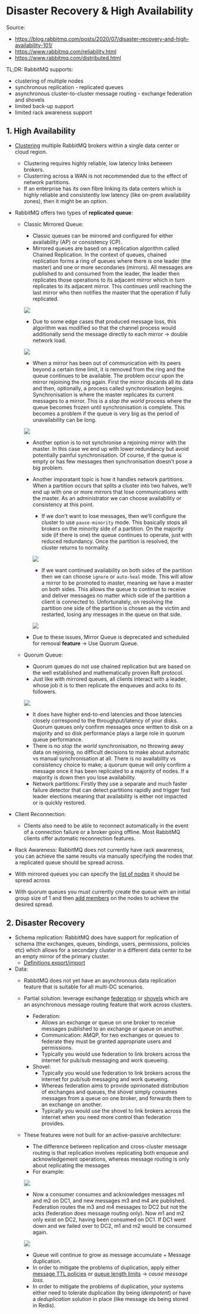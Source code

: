 # Disaster Recovery & High Availability

Source:

- <https://blog.rabbitmq.com/posts/2020/07/disaster-recovery-and-high-availability-101/>
- <https://www.rabbitmq.com/reliability.html>
- <https://www.rabbitmq.com/distributed.html>

TL;DR: RabbitMQ supports:

- clustering of multiple nodes
- synchronous replication - replicated queues
- asynchronous cluster-to-cluster message routing - exchange federation and shovels
- limited back-up support
- limited rack awareness support

## 1. High Availability

- [Clustering](https://www.rabbitmq.com/clustering.html) multiple RabbitMQ brokers within a single data center or cloud region.
  - Clustering requires highly reliable, low latency links between brokers.
  - Clusterring across a WAN is not recommended due to the effect of network partitions.
  - If an enterprise has its own fibre linking its data centers which is highly reliable and consistently low latency (like on-prem availability zones), then it might be an option.
- RabbitMQ offers two types of **replicated queue**:

  - Classic Mirrored Queue:

    - Classic queues can be mirrored and configured for either availability (AP) or consistency (CP).
    - Mirrored queues are based on a replication algorithm called Chained Replication. In the context of queues, chained replication forms a ring of queues where there is one leader (the master) and one or more secondaries (mirrors). All messages are published to and consumed from the leader, the leader then replicates those operations to its adjacent mirror which in turn replicates to its adjacent mirror. This continues until reaching the last mirror who then notifies the master that the operation if fully replicated.

    ![](https://blog.rabbitmq.com/assets/images/2020/04/ChainReplication3Nodes.png)

    - Due to some edge cases that produced message loss, this algorithm was modified so that the channel process would additionally send the message directly to each mirror -> double network load.

    ![](https://blog.rabbitmq.com/assets/images/2020/04/ChainReplication3NodesDoubleSend.png)

    - When a mirror has been out of communication with its peers beyond a certain time limit, it is removed from the ring and the queue continues to be available. The problem occur upon the mirror rejoining the ring again. First the mirror discards all its data and then, optionally, a process called synchronisation begins. Synchronisation is where the master replicates its current messages to a mirror. This is a _stop the world_ process where the queue becomes frozen until synchronisation is complete. This becomes a problem if the queue is very big as the period of unavailability can be long.

    ![](https://blog.rabbitmq.com/assets/images/2020/04/ChainReplication5NodesRejoin.png)

    - Another option is to not synchronise a rejoining mirror with the master. In this case we end up with lower redundancy but avoid potentially painful synchronisation. Of course, if the queue is empty or has few messages then synchronisation doesn’t pose a big problem.
    - Another imporatant topic is how it handles network partitions. When a partition occurs that splits a cluster into two halves, we’ll end up with one or more mirrors that lose communications with the master. As an administrator we can choose availability or consistency at this point.
      - If we don't want to lose messages, then we’ll configure the cluster to use `pause-minority` mode. This basically stops all brokers on the minority side of a partition. On the majority side (if there is one) the queue continues to operate, just with reduced redundancy. Once the partition is resolved, the cluster returns to normality.

      ![](https://blog.rabbitmq.com/assets/images/2020/04/PauseMinority.png)

      - If we want continued availability on both sides of the partition then we can choose `ignore` or `auto-heal` mode. This will allow a mirror to be promoted to master, meaning we have a master on both sides. This allows the queue to continue to receive and deliver messages no matter which side of the partition a client is connected to. Unfortunately, on resolving the partition one side of the partition is chosen as the victim and restarted, losing any messages in the queue on that side.

      ![](https://blog.rabbitmq.com/assets/images/2020/04/NonPauseMinority.png)

    - Due to these issues, Mirror Queue is deprecated and scheduled for removal **feature** -> Use Quorum Queue.

  - Quorum Queue:
    - Quorum queues do not use chained replication but are based on the well established and mathematically proven Raft protocol.
    - Just like with mirrored queues, all clients interact with a leader, whose job it is to then replicate the enqueues and acks to its followers.

    ![](https://blog.rabbitmq.com/assets/images/2020/04/QQ.png)

    - It does have higher end-to-end latencies and those latencies closely correspond to the throughput/latency of your disks. Quorum queues only confirm messages once written to disk on a majority and so disk performance plays a large role in quorum queue performance.
    - There is no _stop the world_ synchronisation, no throwing away data on rejoining, no difficult decisions to make about automatic vs manual synchronisation at all. There is no availability vs consistency choice to make; a quorum queue will only confirm a message once it has been replicated to a majority of nodes. If a majority is down then you lose availability.
    - Network partitions: Firstly they use a separate and much faster failure detector that can detect partitions rapidly and trigger fast leader elections meaning that availability is either not impacted or is quickly restored.
- Client Reconnection:
  - Clients also need to be able to reconnect automatically in the event of a connection failure or a broker going offline. Most RabbitMQ clients offer automatic reconnection features.
- Rack Awareness: RabbitMQ does not currently have rack awareness, you can achieve the same results via manually specifying the nodes that a replicated queue should be spread across.
- With mirrored queues you can specify the [list of nodes](https://www.rabbitmq.com/ha.html#mirroring-arguments) it should be spread across
- With quorum queues you must currently create the queue with an initial group size of 1 and then [add members](https://www.rabbitmq.com/rabbitmq-queues.8.html#Replication) on the nodes to achieve the desired spread.

## 2. Disaster Recovery

- Schema replication: RabbitMQ does have support for replication of schema (the exchanges, queues, bindings, users, permissions, policies etc) which allows for a secondary cluster in a different data center to be an empty mirror of the primary cluster.
  - [Definitions export/import](https://www.rabbitmq.com/definitions.html)
- Data:
  - RabbitMQ does not yet have an asynchronous data replication feature that is suitable for all multi-DC scenarios.
  - Partial solution: leverage exchange [federation](https://www.rabbitmq.com/federated-exchanges.html) or [shovels](https://www.rabbitmq.com/shovel.html) which are an asynchronous message routing feature that work across clusters.
    - Federation:
      - Allows an exchange or queue on one broker to receive messages published to an exchange or queue on another.
      - Communication: AMQP, for two exchanges or queues to federate they must be granted appropriate users and permissions.
      - Typically you would use federation to link brokers across the internet for pub/sub messaging and work queueing.
    - Shovel:
      - Typically you would use federation to link brokers across the internet for pub/sub messaging and work queueing.
      - Whereas federation aims to provide opinionated distribution of exchanges and queues, the shovel simply consumes messages from a queue on one broker, and forwards them to an exchange on another.
      - Typically you would use the shovel to link brokers across the internet when you need more control than federation provides.
  - These features were not built for an active-passive architecture:
    - The difference between replication and cross-cluster message routing is that replication involves replicating both enqueue and acknowledgement operations, whereas message routing is only about replicating the messages
    - For example:

    ![](https://blog.rabbitmq.com/assets/images/2020/07/replication-vs-message-routing1.png)

    - Now a consumer consumes and ackniowledges messages m1 and m2 on DC1,  and new messages m3 and m4 are published. Federation routes the m3 and m4 messages to DC2 but not the acks (federation does message routing only). Now m1 and m2 only exist on DC2, having been consumed on DC1. If DC1 went down and we failed over to DC2, m1 and m2 would be consumed again.

    ![](https://blog.rabbitmq.com/assets/images/2020/07/replication-vs-message-routing2.png)

    - Queue will continue to grow as message accumulate + Message duplication.
    - In order to mitigate the problems of duplication, apply either [message TTL policies](https://www.rabbitmq.com/ttl.html#per-queue-message-ttl) or [queue length limits](https://www.rabbitmq.com/maxlength.html) -> _cause message loss_.
    - In order to mitigate the problems of duplication, your systems either need to tolerate duplication (by being _idempotent_) or have a _deduplication_ solution in place (like message ids being stored in Redis).
